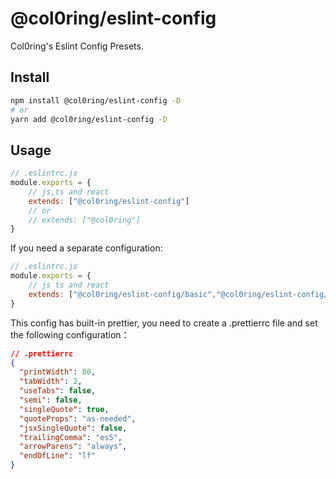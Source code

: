 # @col0ring/eslint-config
Col0ring's Eslint Config Presets.
## Install
```sh
npm install @col0ring/eslint-config -D
# or
yarn add @col0ring/eslint-config -D
```
## Usage
```js
// .eslintrc.js
module.exports = {
    // js,ts and react
    extends: ["@col0ring/eslint-config"]
    // or 
    // extends: ["@col0ring"]
}
```
If you need a  separate configuration:
```js
// .eslintrc.js
module.exports = {
    // js ts and react
    extends: ["@col0ring/eslint-config/basic","@col0ring/eslint-config/typescript","@col0ring/eslint-config/react"]
}
```
This config has built-in prettier, you need to create a .prettierrc file and set the following configuration：
```json
// .prettierrc
{
  "printWidth": 80,
  "tabWidth": 2,
  "useTabs": false,
  "semi": false,
  "singleQuote": true,
  "quoteProps": "as-needed",
  "jsxSingleQuote": false,
  "trailingComma": "es5",
  "arrowParens": "always",
  "endOfLine": "lf"
}
```

